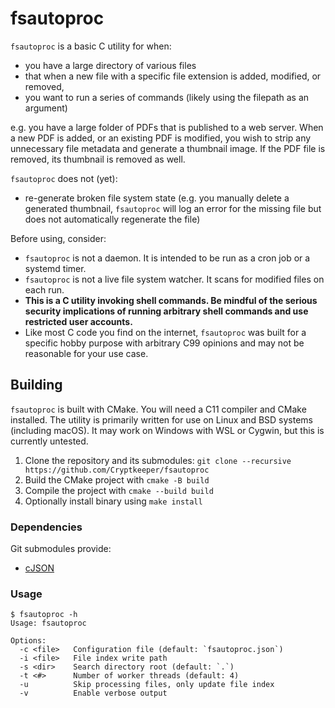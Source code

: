 # fsautoproc

`fsautoproc` is a basic C utility for when:

- you have a large directory of various files
- that when a new file with a specific file extension is added, modified, or removed,
- you want to run a series of commands (likely using the filepath as an argument)

e.g. you have a large folder of PDFs that is published to a web server. When a new PDF is added, or an existing PDF is modified, you wish to strip any unnecessary file metadata and generate a thumbnail image. If the PDF file is removed, its thumbnail is removed as well.

`fsautoproc` does not (yet):

- re-generate broken file system state (e.g. you manually delete a generated thumbnail, `fsautoproc` will log an error for the missing file but does not automatically regenerate the file)

Before using, consider:

- `fsautoproc` is not a daemon. It is intended to be run as a cron job or a systemd timer.
- `fsautoproc` is not a live file system watcher. It scans for modified files on each run.
- **This is a C utility invoking shell commands. Be mindful of the serious security implications of running arbitrary shell commands and use restricted user accounts.**
- Like most C code you find on the internet, `fsautoproc` was built for a specific hobby purpose with arbitrary C99 opinions and may not be reasonable for your use case.

## Building

`fsautoproc` is built with CMake. You will need a C11 compiler and CMake installed. The utility is primarily written for use on Linux and BSD systems (including macOS). It may work on Windows with WSL or Cygwin, but this is currently untested.

1. Clone the repository and its submodules: `git clone --recursive https://github.com/Cryptkeeper/fsautoproc`
2. Build the CMake project with `cmake -B build`
3. Compile the project with `cmake --build build`
4. Optionally install binary using `make install`

### Dependencies

Git submodules provide:

- [cJSON](https://github.com/DaveGamble/cJSON)

### Usage

```
$ fsautoproc -h
Usage: fsautoproc

Options:
  -c <file>   Configuration file (default: `fsautoproc.json`)
  -i <file>   File index write path
  -s <dir>    Search directory root (default: `.`)
  -t <#>      Number of worker threads (default: 4)
  -u          Skip processing files, only update file index
  -v          Enable verbose output
```
